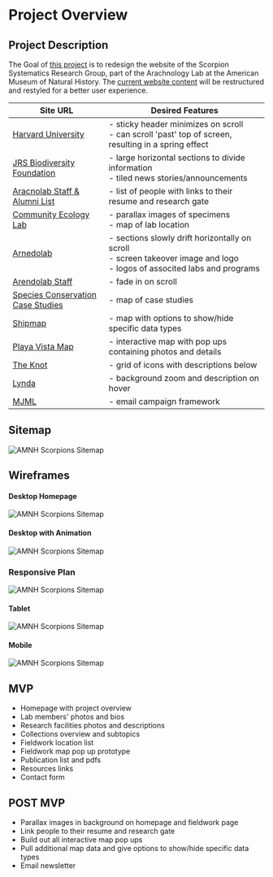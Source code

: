 # Project Overview

## Project Description

The Goal of [this project](http://arachnology-amnh.org) is to redesign the website of the Scorpion Systematics Research Group, part of the Arachnology Lab at the American Museum of Natural History. The [current website content](http://scorpion.amnh.org/index.html) will be restructured and restyled for a better user experience.

| Site URL        | Desired Features           | 
| ------------- |-------------| 
| [Harvard University](https://www.harvard.edu/) | - sticky header minimizes on scroll <br> - can scroll 'past' top of screen, resulting in a spring effect |
| [JRS Biodiversity Foundation](http://jrsbiodiversity.org/grants/national-museum-bloemfontein/)| - large horizontal sections to divide information <br> - tiled news stories/announcements | 
| [Aracnolab Staff & Alumni List](http://www.museunacional.ufrj.br/mndi/Aracnologia/Alumni.html) | - list of people with links to their resume and research gate |  
| [Community Ecology Lab](https://www.fbaccaro-ecolab.com/) | - parallax images of specimens <br> - map of lab location | 
| [Arnedolab](http://www.marnedo.net/) | - sections slowly drift horizontally on scroll <br> - screen takeover image and logo <br> - logos of associted labs and programs| 
| [Arendolab Staff](http://www.marnedo.net/entire-team) | - fade in on scroll |
| [Species Conservation Case Studies](https://www.speciesconservation.org/case-studies-projects/conservation-map) | - map of case studies |
| [Shipmap](https://www.shipmap.org/) | - map with options to show/hide specific data types |
| [Playa Vista Map](http://playavista.com/interactive-map/) | - interactive map with pop ups containing photos and details|
| [The Knot](https://www.theknot.com/) | - grid of icons with descriptions below |
| [Lynda](https://www.lynda.com) | - background zoom and description on hover |
|[MJML](https://mjml.io/) | - email campaign framework |

## Sitemap

![AMNH Scorpions Sitemap](https://isadora3.github.io/Final_Project/sitemap.jpg)

## Wireframes

#### Desktop Homepage

![AMNH Scorpions Sitemap](https://isadora3.github.io/Final_Project/wireframe-assets/desktop.jpg)

#### Desktop with Animation

![AMNH Scorpions Sitemap](https://isadora3.github.io/Final_Project/wireframe-assets/desktop-animation.jpg)

### Responsive Plan

![AMNH Scorpions Sitemap](https://isadora3.github.io/Final_Project/wireframe-assets/responsive-plan.jpg)

#### Tablet

![AMNH Scorpions Sitemap](https://isadora3.github.io/Final_Project/wireframe-assets/tablet.jpg)

#### Mobile

![AMNH Scorpions Sitemap](https://isadora3.github.io/Final_Project/wireframe-assets/mobile.jpg)


## MVP 

- Homepage with project overview
- Lab members' photos and bios
- Research facilities photos and descriptions
- Collections overview and subtopics
- Fieldwork location list
- Fieldwork map pop up prototype
- Publication list and pdfs
- Resources links
- Contact form

## POST MVP

- Parallax images in background on homepage and fieldwork page
- Link people to their resume and research gate
- Build out all interactive map pop ups
- Pull additional map data and give options to show/hide specific data types
- Email newsletter

